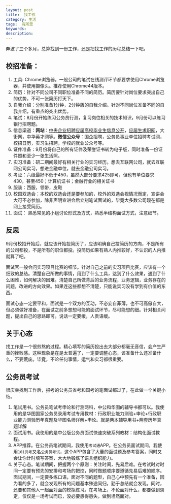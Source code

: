```yaml
---
layout: post
title:  找工作
category: 生活
tags:  有所思
keywords: 
description: 
---
```


奔波了三个多月，总算找到一份工作，还是把找工作的历程总结一下吧。

## 校招准备：

1. 工具: Chrome浏览器。一般公司的笔试在线测评环节都要求使用Chrome浏览器，并使用摄像头。推荐使用Chrome44版本。
2. 简历：针对不同公司不同职位准备不同的简历。简历要针对岗位要求突出自己的优势，不可一张简历打天下。
3. 自我介绍：分别准备1分钟，2分钟版的自我介绍。针对不同岗位准备不同的自我介绍，有重点的突出优势。
4. 笔试：8月份开始练习公务员行测，复习岗位相关的技术知识，9月份可以练习银行招聘题。
5. 信息渠道：**网站**：[中央企业招聘应届高校毕业生信息公开](http://www.mohrss.gov.cn/SYrlzyhshbzb/fwyd/SYkaoshizhaopin/zyqyzpyjgxbys/yqzpxxgk/)，[应届生求职网](http://www.yingjiesheng.com/)，大街网，中华英才网等。**微信公众号**：国企招聘，公务员事业单位招聘考试网，校招日历，实习生招聘，学校的就业公众号等。
6. 证件准备：9月份将自己的所有证件及荣誉证书转为电子版，同时准备一份证件照和至少一张生活照。
7. 实习准备：研二期间最好有相关行业的实习经历。想去互联网公司，就去互联网公司实习，想进金融单位，就去金融公司实习。
8. 考证：六级最好不低于450，虽然大部分要求425即可，但也有单位要求430，甚至450；计算机证书；金融行业的相关证书
9. 服装：西服，领带，皮鞋
10. 校园双选会：本校的双选会还是要参加的，校外的双选会视情况而定，宣讲会大可不必参加，除非声明宣讲会后立刻笔试面试的，毕竟大多数公司现在都是网上接受简历。
11. 面试： 熟悉常见的小组讨论形式及方式，熟悉半结构面试方式，注意细节。

## 反思

9月份校招开始后，就应该开始投简历了，应该明确自己投简历的方向，不是所有的公司都投，不是所有的职位都投。投简历如果有熟人内推较好，不认识的人内推就算了吧。

面试官一般会问实习项目比赛的细节。针对自己之前的实习项目比赛，应该有一个细致的总结。清楚自己所做的事情，用到了什么工具，达到了什么效果，遇到了什么困难，如何解决的困难。清楚自己所做背后的业务流程，业务逻辑，业务存在的问题，改进的方向效果。如果连这些都想不清楚，只能说实习没有学到有价值的东西。

面试心态一定要平和，面试是一个双方的互动，不必妄自菲薄，也不可高傲自大，但必须做好准备，在面试之前多想想可能的面试环节，尽可能想的细。针对相关问题，提出自己的思路即可。说话一定要缓，人贵语缓。

## 关于心态

找工作是一个很煎熬的过程。精心填写的简历投出去大部分都毫无音信，会产生严重的挫败感。这种现象是在是太普遍了，一定要调整心态，该准备什么还准备什么，不要荒废。毕竟，不论任何事情，运气和实习都很重要。

## 公务员考试

很庆幸找到工作后，报考的公务员省考和国考的笔面试都过了，在此做一个关键小结。

1. 笔试用书。公务员笔试考申论和行测两科，中公和华图的辅导书都可以。我使用的是华图国家公务员录用考试专用教材：行政职业能力测验+申论+行政职业能力测验历年真题及华图名师详解+申论。就是两本辅导用书+两套历年真题详解
2. 面试用书。我使用的是中公版公务员面试快速突破系列教材：结构化面试教程。
3. APP推荐。在公务员笔试期间，我使用`考试通`APP。在公务员面试期间，我使用`101贝考`又名`公务员考试`，这个APP包含了大量的面试题及参考答案，同时又会让你计时填写答案，大大地锻炼了语言组织能力。
4. 关于心态。笔试期间，把握两个个原则：关注时间，先易后难。在考试时对时间一定要有预先的安排和考场的把控，同时做题顺序要遵循先易后难的顺序。面试期间，一定要多练口语，面对不同的题型，自己心中预先有一个准备，因为看的多了，就会发现所有的问题基本殊途同归，勤于总结就会发现。同时，还要和其他人一起面对面的模拟练习。在考场上，不论面对什么，都要做到淡定，仅仅是一场考试而已，没必要患得患失，做到坦然面对。
